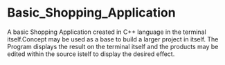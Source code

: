 # Basic_Shopping_Application
A basic Shopping Application created in C++ language in the terminal itself.Concept may be used as a base to build a larger project in itself.
The Program displays the result on the terminal itself and the products may be edited within the source istelf to display the desired effect.
